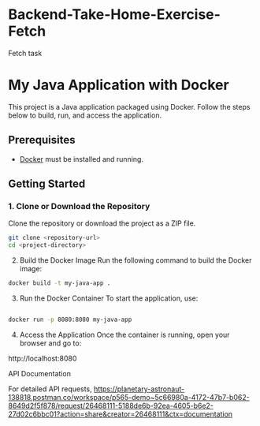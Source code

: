 # Backend-Take-Home-Exercise-Fetch
Fetch task
# My Java Application with Docker

This project is a Java application packaged using Docker. Follow the steps below to build, run, and access the application.

## Prerequisites

- [Docker](https://www.docker.com/get-started) must be installed and running.

## Getting Started

### 1. Clone or Download the Repository

Clone the repository or download the project as a ZIP file.

```bash
git clone <repository-url>
cd <project-directory>
```
2. Build the Docker Image
Run the following command to build the Docker image:

```bash
docker build -t my-java-app .
```
3. Run the Docker Container
To start the application, use:

```bash

docker run -p 8080:8080 my-java-app
```
4. Access the Application
Once the container is running, open your browser and go to:

http://localhost:8080

API Documentation

For detailed API requests,
https://planetary-astronaut-138818.postman.co/workspace/p565-demo~5c66980a-4172-47b7-b062-8649d2f5f878/request/26468111-5188de6b-92ea-4605-b6e2-27d02c6bbc01?action=share&creator=26468111&ctx=documentation
